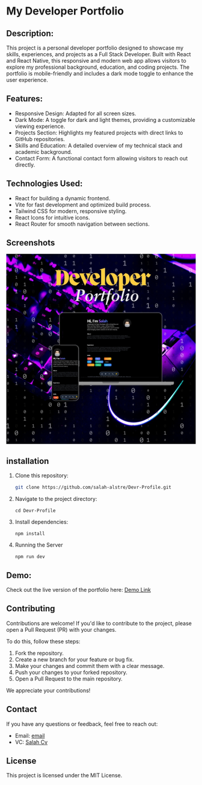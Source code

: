 # My Developer Portfolio


## Description:
This project is a personal developer portfolio designed to showcase my skills, experiences, and projects as a Full Stack Developer. Built with React and React Native, this responsive and modern web app allows visitors to explore my professional background, education, and coding projects. The portfolio is mobile-friendly and includes a dark mode toggle to enhance the user experience.


## Features:
- Responsive Design: Adapted for all screen sizes.
- Dark Mode: A toggle for dark and light themes, providing a customizable viewing experience.
- Projects Section: Highlights my featured projects with direct links to GitHub repositories.
- Skills and Education: A detailed overview of my technical stack and academic background.
- Contact Form: A functional contact form allowing visitors to reach out directly.


## Technologies Used:
- React for building a dynamic frontend.
- Vite for fast development and optimized build process.
- Tailwind CSS for modern, responsive styling.
- React Icons for intuitive icons.
- React Router for smooth navigation between sections.


## Screenshots
![Image](https://github.com/salah-alstre/Devr-Profile/blob/main/public/project-10.png?raw=true)

## installation

1. Clone this repository:
   ```bash
   git clone https://github.com/salah-alstre/Devr-Profile.git

2. Navigate to the project directory:

       cd Devr-Profile

4. Install dependencies:

       npm install

5. Running the Server


       npm run dev 

## Demo:
Check out the live version of the portfolio here: [Demo Link](https://devr-profile.vercel.app/)


## Contributing

Contributions are welcome! If you'd like to contribute to the project, please open a Pull Request (PR) with your changes. 

To do this, follow these steps:

1. Fork the repository.
2. Create a new branch for your feature or bug fix.
3. Make your changes and commit them with a clear message.
4. Push your changes to your forked repository.
5. Open a Pull Request to the main repository.

We appreciate your contributions!



## Contact
If you have any questions or feedback, feel free to reach out:

- Email: [email](mailto:error.salah59@gmail.com)
- VC:    [ Salah Cv ](https://salahcv.site/)

## License
This project is licensed under the MIT License.
